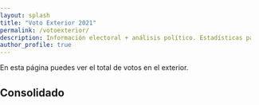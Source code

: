 ```yaml
---
layout: splash
title: "Voto Exterior 2021"
permalink: /votoexterior/
description: Información electoral + análisis político. Estadísticas parciales de voto en el exterior
author_profile: true
---
```


En esta página puedes ver el total de votos en el exterior.
## Consolidado




<!DOCTYPE html PUBLIC "-//W3C//DTD XHTML 1.0 Transitional//EN" "http://www.w3.org/TR/xhtml1/DTD/xhtml1-transitional.dtd">
<html xmlns="http://www.w3.org/1999/xhtml">
    <head>
        <title>Voto Exterior</title>
        <style type="text/css">
            body, html
            {
                margin: 0; padding: 0; height: 100%; overflow: hidden;
            }

            #content
            {
                position:absolute; left: 0; right: 0; bottom: 0; top: 5px;
            }
        </style>
    </head>
    <body>
        <div id="content">
        <iframe width="100%" height="100%" frameborder="0" src="https://docs.google.com/spreadsheets/d/e/2PACX-1vT0Z9MXi7G5YFcb-Q_Q8b3afMIQAZm82dQv23rqMiKcsVu3Bw0CTv-oh1MlFQAe3e9cnQULSBDfkjoX/pubhtml?gid=0&amp;single=true&amp;widget=true&amp;headers=false"></iframe>
        </div>
    </body>
</html>
